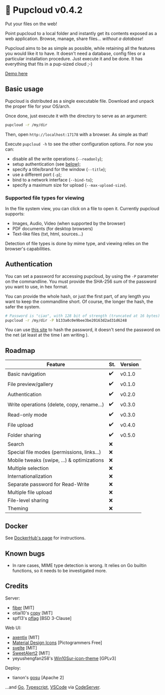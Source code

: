 # 🐶 Pupcloud v0.4.2

Put your files on the web!

Point pupcloud to a local folder and instantly get its contents exposed as a web application. Browse, manage, share
files... _without a database_!

Pupcloud aims to be as simple as possible, while retaining all the features you would like it to have. It doesn't need a
database, config files or a particular installation procedure. Just execute it and be done. It has everything that fits
in a pup-sized cloud ;-)

[Demo here](https://pupcloud-8a4ymrr0t-me-germanorizzo.vercel.app/)

## Basic usage

Pupcloud is distributed as a single executable file. Download and unpack the proper file for your OS/arch.

Once done, just execute it with the directory to serve as an argument:

```bash
pupcloud -r /my/dir
```

Then, open `http://localhost:17178` with a browser. As simple as that!

Execute `pupcloud -h` to see the other configuration options. For now you can:

- disable all the write operations (`--readonly`);
- setup authentication (see [below](#auth));
- specify a title/brand for the window (`--title`);
- use a different port (`-p`);
- bind to a network interface (`--bind-to`);
- specify a maximum size for upload (`--max-upload-size`).

### Supported file types for viewing

In the file system view, you can click on a file to open it. Currently pupcloud supports:

- Images, Audio, Video (when supported by the browser)
- PDF documents (for desktop browsers)
- Text-like files (txt, html, sources...)

Detection of file types is done by mime type, and viewing relies on the browser's capabilities.

## <a name="auth"></a>Authentication

You can set a password for accessing pupcloud, by using the `-P` parameter on the commandline. You must provide the
SHA-256 sum of the password you want to use, in hex format.

You can provide the whole hash, or just the first part, of any length you want to keep the commandline short. Of course,
the longer the hash, the safer the system.

```bash
# Password is "ciao", with 128 bit of strength (truncated at 16 bytes)
pupcloud -r /my/dir -P b133a0c0e9bee3be20163d2ad31d6248
```

You can use [this site](https://emn178.github.io/online-tools/sha256.html) to hash the password, it doesn't send the
password on the net (at least at the time I am writing ).

## Roadmap

| Feature                                    | St. | Version |
|--------------------------------------------|-----|---------|
| Basic navigation                           | ✔️  | v0.1.0  |
| File preview/gallery                       | ✔️  | v0.1.0  |
| Authentication                             | ✔️  | v0.2.0  |
| Write operations (delete, copy, rename...) | ✔️  | v0.3.0  |
| Read-only mode                             | ✔️  | v0.3.0  |
| File upload                                | ✔️  | v0.4.0  |
| Folder sharing                             | ✔️  | v0.5.0  |
| Search                                     | ❌   |         |
| Special file modes (permissions, links...) | ❌   |         |
| Mobile tweaks (swipe, ...) & optimizations | ❌   |         |
| Multiple selection                         | ❌   |         |
| Internationalization                       | ❌   |         |
| Separate password for Read-Write           | ❌   |         |
| Multiple file upload                       | ❌   |         |
| File-level sharing                         | ❌   |         |
| Theming                                    | ❌   |         |

## Docker

See [DockerHub's page](https://hub.docker.com/r/germanorizzo/pupcloud) for instructions.

## Known bugs

- In rare cases, MIME type detection is wrong. It relies on Go builtin functions, so it needs to be investigated more.

## Credits

Server:

- [fiber](https://gofiber.io/) [MIT]
- otiai10's [copy](https://github.com/otiai10/copy) [MIT]
- spf13's [pflag](https://github.com/spf13/pflag) [BSD 3-Clause]

Web UI:

- [axentix](https://useaxentix.com/) [MIT]
- [Material Design Icons](https://materialdesignicons.com/) [Pictogrammers Free]
- [svelte](https://svelte.dev/) [MIT]
- [SweetAlert2](https://github.com/sweetalert2/sweetalert2) [MIT]
- yeyushengfan258's
  [Win10Sur-icon-theme](https://github.com/yeyushengfan258/Win10Sur-icon-theme)
  [GPLv3]

Deploy:

- tianon's [gosu](https://github.com/tianon/gosu/) [Apache 2]

...and [Go](https://go.dev), [Typescript](https://www.typescriptlang.org),
[VSCode](https://code.visualstudio.com) via
[CodeServer](https://github.com/coder/code-server).
